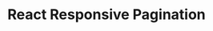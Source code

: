 ---
title: 'React Responsive Pagination'
description: 'An npm React component for truly responsive pagination'
link: 'https://react-responsive-pagination.elantha.com/'
imageURL: 'https://res.cloudinary.com/dc6mrv5cb/image/upload/v1718793659/personal-resources/react/react-responsive-pagination.elantha.com__sxcgtt_efh1wz.webp'
---